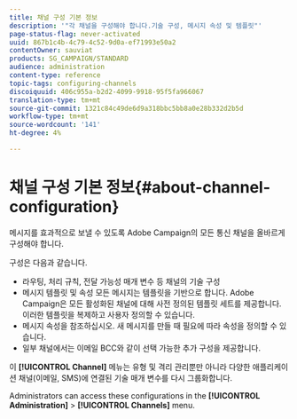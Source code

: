 ```yaml
---
title: 채널 구성 기본 정보
description: '"각 채널을 구성해야 합니다.기술 구성, 메시지 속성 및 템플릿"'
page-status-flag: never-activated
uuid: 867b1c4b-4c79-4c52-9d0a-ef71993e50a2
contentOwner: sauviat
products: SG_CAMPAIGN/STANDARD
audience: administration
content-type: reference
topic-tags: configuring-channels
discoiquuid: 406c955a-b2d2-4099-9918-95f5fa966067
translation-type: tm+mt
source-git-commit: 1321c84c49de6d9a318bbc5bb8a0e28b332d2b5d
workflow-type: tm+mt
source-wordcount: '141'
ht-degree: 4%

---
```



# 채널 구성 기본 정보{#about-channel-configuration}

메시지를 효과적으로 보낼 수 있도록 Adobe Campaign의 모든 통신 채널을 올바르게 구성해야 합니다.

구성은 다음과 같습니다.

* 라우팅, 처리 규칙, 전달 가능성 매개 변수 등 채널의 기술 구성
* 메시지 템플릿 및 속성 모든 메시지는 템플릿을 기반으로 합니다. Adobe Campaign은 모든 활성화된 채널에 대해 사전 정의된 템플릿 세트를 제공합니다. 이러한 템플릿을 복제하고 사용자 정의할 수 있습니다.
* 메시지 속성을 참조하십시오. 새 메시지를 만들 때 필요에 따라 속성을 정의할 수 있습니다.
* 일부 채널에서는 이메일 BCC와 같이 선택 가능한 추가 구성을 제공합니다.

이 **[!UICONTROL Channel]** 메뉴는 유형 및 격리 관리뿐만 아니라 다양한 애플리케이션 채널(이메일, SMS)에 연결된 기술 매개 변수를 다시 그룹화합니다.

Administrators can access these configurations in the **[!UICONTROL Administration]** > **[!UICONTROL Channels]** menu.

